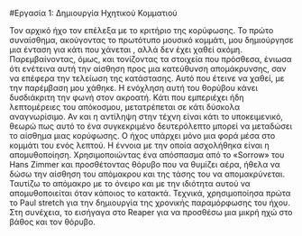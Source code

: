 #Εργασία 1: Δημιουργία Ηχητικού Κομματιού

Τον αρχικό ήχο τον επέλεξα με το κριτήριο της κορύφωσης. Το πρώτο συναίσθημα, ακούγοντας το πρωτότυπο μουσικό κομμάτι, μου δημιούργησε μια ένταση για κάτι που χάνεται , αλλά δεν έχει χαθεί ακόμη. Παρεμβαίνοντας, όμως, και τονίζοντας τα στοιχεία που πρόσθεσα, ένιωσα ότι ενέτεινα αυτή την αίσθηση προς μια κατεύθυνση απομάκρυνσης, σαν να επέφερα την τελείωση της κατάστασης. Αυτό που έτεινε να χαθεί, με την παρέμβαση μου χάθηκε. Η ενόχληση αυτή του θορύβου κάνει δυσδιάκριτη την φωνή στον ακροατή. Κάτι που εμπεριέχει ήδη λεπτομέρειες του απόκοσμου, μετατρέπεται σε κάτι δύσκολα αναγνωρίσιμο. Αν και η αντίληψη στην τέχνη είναι κάτι το υποκειμενικό, θεωρώ πως αυτό το ένα συγκεκριμένο δευτερόλεπτο μπορεί να μεταδώσει το αίσθημα μιας κορύφωσης. Ο ήχος υπάρχει μόνο μια φορά μέσα στο κομμάτι του ενός λεπτού. 
Η έννοια με την οποία ασχολήθηκα είναι η απομυθοποίηση. Χρησιμοποιώντας ένα απόσπασμα από το «Sorrow» του Hans Zimmer και προσθέτοντας θόρυβο που να θυμίζει αέρα, ήθελα να δώσω την αίσθηση του απόμακρου και της τάσης του να απομακρύνεται. Ταυτίζω το απόμακρο με το όνειρο και με την ιδιότητα αυτού να απομυθοποιείται όταν κάποιος το κατακτά.
Τεχνικά, χρησιμοποίησα πρώτα το Paul stretch για την δημιουργία της χρονικής παραμόρφωσης του ήχου. Στη συνέχεια, το εισήγαγα στο Reaper για να προσθέσω μια μικρή ηχώ στο βάθος και τον θόρυβο.
